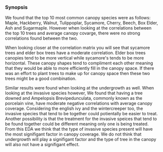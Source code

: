 ### Synopsis
We found that the top 10 most common canopy species were as follows: Maple, Hackberry, Walnut, Tulippoplar, Sycamore, Cherry, Beech, Box Elder, Ash and Sugarmaple. However when looking at the correlations between the top 10 trees and average canopy covarge, there were no strong correlations found between the two.

When looking closer at the correlation matrix you will see that sycamore trees and elder box trees have a moderate correlation. Elder box trees canopies tend to be more vertical while sycamore's tends to be more horizontal. These canopy shapes tend to compliment each other meaning that they would be able to more efficiently fill in the canopy space. If there was an effort to plant trees to make up for canopy space then these two trees might be a good combination.

Similar results were found when looking at the undergrowth as well. When looking at the invasive species however, We found that having a tree downed and Ampelopsis Brevipedunculata, commonly known as the porcelain vine, have moderate negative correlations with average canopy coverage. Considering the english ivy and the wintercreeper too, the invasive species that tend to be together could potientally be easier to treat. Another possibility is that the treatment for the invasive speices that tend to be found together could be different meaning only one is being treated. From this EDA we think that the type of invasive species present will have the most signifigant factor in canopy coverage. We do not think that undergrowth will play a signifigant factor and the type of tree in the canopy will also not have a signifigant effect.
